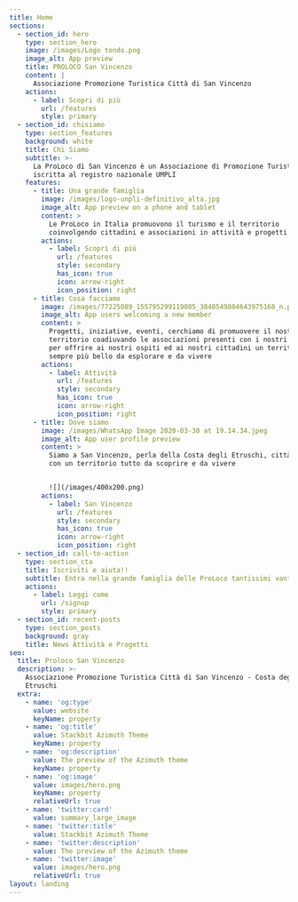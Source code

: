 ```yaml
---
title: Home
sections:
  - section_id: hero
    type: section_hero
    image: /images/Logo tondo.png
    image_alt: App preview
    title: PROLOCO San Vincenzo
    content: |
      Associazione Promozione Turistica Città di San Vincenzo
    actions:
      - label: Scopri di più
        url: /features
        style: primary
  - section_id: chisiamo
    type: section_features
    background: white
    title: Chi Siamo
    subtitle: >-
      La ProLoco di San Vincenzo è un Associazione di Promozione Turistica
      iscritta al registro nazionale UMPLI
    features:
      - title: Una grande famiglia
        image: /images/logo-unpli-definitivo_alta.jpg
        image_alt: App preview on a phone and tablet
        content: >
          Le ProLoco in Italia promuovono il turismo e il territorio
          coinvolgendo cittadini e associazioni in attività e progetti
        actions:
          - label: Scopri di più
            url: /features
            style: secondary
            has_icon: true
            icon: arrow-right
            icon_position: right
      - title: Cosa facciamo
        image: /images/77225089_155795299119085_3840549804643975168_n.png
        image_alt: App users welcoming a new member
        content: >
          Progetti, iniziative, eventi, cerchiamo di promuovere il nostro
          territorio coadiuvando le associazioni presenti con i nostri servizi
          per offrire ai nostri ospiti ed ai nostri cittadini un territorio
          sempre più bello da esplorare e da vivere
        actions:
          - label: Attività
            url: /features
            style: secondary
            has_icon: true
            icon: arrow-right
            icon_position: right
      - title: Dove siamo
        image: /images/WhatsApp Image 2020-03-30 at 19.14.34.jpeg
        image_alt: App user profile preview
        content: >
          Siamo a San Vincenzo, perla della Costa degli Etruschi, città di mare
          con un territorio tutto da scoprire e da vivere


          ![](/images/400x200.png)
        actions:
          - label: San Vincenzo
            url: /features
            style: secondary
            has_icon: true
            icon: arrow-right
            icon_position: right
  - section_id: call-to-action
    type: section_cta
    title: Iscriviti e aiuta!!
    subtitle: Entra nella grande famiglia delle ProLoco tantissimi vantaggi ti aspettano
    actions:
      - label: Leggi come
        url: /signup
        style: primary
  - section_id: recent-posts
    type: section_posts
    background: gray
    title: News Attività e Progetti
seo:
  title: Proloco San Vincenzo
  description: >-
    Associazione Promozione Turistica Città di San Vincenzo - Costa degli
    Etruschi
  extra:
    - name: 'og:type'
      value: website
      keyName: property
    - name: 'og:title'
      value: Stackbit Azimuth Theme
      keyName: property
    - name: 'og:description'
      value: The preview of the Azimuth theme
      keyName: property
    - name: 'og:image'
      value: images/hero.png
      keyName: property
      relativeUrl: true
    - name: 'twitter:card'
      value: summary_large_image
    - name: 'twitter:title'
      value: Stackbit Azimuth Theme
    - name: 'twitter:description'
      value: The preview of the Azimuth theme
    - name: 'twitter:image'
      value: images/hero.png
      relativeUrl: true
layout: landing
---
```


